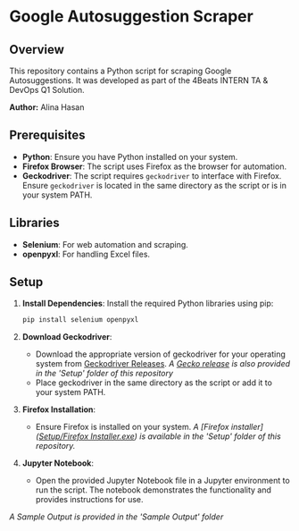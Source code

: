 # Google Autosuggestion Scraper

## Overview
This repository contains a Python script for scraping Google Autosuggestions. It was developed as part of the 4Beats INTERN TA & DevOps Q1 Solution. 

**Author:** Alina Hasan

## Prerequisites

- **Python**: Ensure you have Python installed on your system.
- **Firefox Browser**: The script uses Firefox as the browser for automation.
- **Geckodriver**: The script requires `geckodriver` to interface with Firefox. Ensure `geckodriver` is located in the same directory as the script or is in your system PATH.

## Libraries

- **Selenium**: For web automation and scraping.
- **openpyxl**: For handling Excel files.

## Setup

1. **Install Dependencies**: Install the required Python libraries using pip:
   ```bash
   pip install selenium openpyxl
   ```
   
2. **Download Geckodriver**:
     - Download the appropriate version of geckodriver for your operating system from [Geckodriver Releases](https://sourceforge.net/projects/geckodriver.mirror/). *A [Gecko release](Setup/geckodriver-v0.35.0-win32.zip) is also provided in the 'Setup' folder of this repository*
     - Place geckodriver in the same directory as the script or add it to your system PATH.

3. **Firefox Installation**:
     - Ensure Firefox is installed on your system. *A [Firefox installer]([Setup/Firefox Installer.exe](https://github.com/20101301-Alina-Hasan/Google-Autosuggestion-Scraper/blob/3908fbad28833fc1951bcd7931e20678b6bf37fa/Setup/Firefox%20Installer.exe)) is available in the 'Setup' folder of this repository.*

4. **Jupyter Notebook**:
     - Open the provided Jupyter Notebook file in a Jupyter environment to run the script. The notebook demonstrates the functionality and provides instructions for use.

*A Sample Output is provided in the 'Sample Output' folder*
